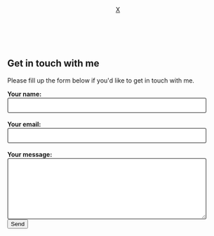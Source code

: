<div id="modal" class="offmodal">
    <div class="modal-container">
       <header>
               <a href="#">X</a>
             </span>
         </header>
        <br>
         <div class="modal-body">
            <h2>Get in touch with me</h2>
            <p>Please fill up the form below if you'd like to get in touch with me.</p>
            <span class="close">
              <form action="https://formspree.io/f/mlearnqr" method="POST">
                  <label>
                    <strong>Your name:</strong><br>
                    <input type="text" name="name" style="width:90%;border: 2px solid gray; border-radius: 4px; padding:8px 10px;">
                   </label>
                <br><br>
                <label>
                    <strong>Your email:</strong><br>
                    <input type="email" name="_replyto" style="width:90%;border: 2px solid gray; border-radius: 4px; padding:8px 10px;">
                </label>
                <br><br>
                <label>
                   <strong>Your message:</strong><br>
                   <textarea name="message" rows="8" cols="50"  style="width:90%;border: 2px solid gray; border-radius: 4px; padding:8px 10px;"></textarea>
                </label>
                   <!-- your other form fields go here -->
                <br>
                  <button type="submit">Send</button>
               </form>
            </div>
        </div>
    </div>
